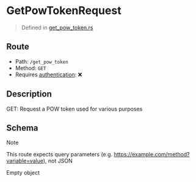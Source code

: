 # GetPowTokenRequest
> Defined in [get_pow_token.rs](../../../../interface/src/interface/routes/get_pow_token.rs)

## Route
- Path: `/get_pow_token`
- Method: `GET`
- Requires [authentication](../../../Flows/Authentication%20Flow.md): ❌

## Description
GET: Request a POW token used for various purposes

## Schema
> [!NOTE]
> This route expects query parameters (e.g. https://example.com/method?variable=value), not JSON

Empty object

